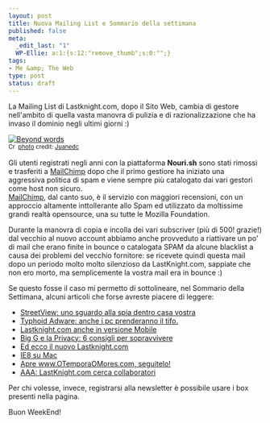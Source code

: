 ```yaml
--- 
layout: post
title: Nuova Mailing List e Sommario della settimana
published: false
meta: 
  _edit_last: "1"
  WP-Ellie: a:1:{s:12:"remove_thumb";s:0:"";}
tags: 
- Me &amp; The Web
type: post
status: draft
---
```

La Mailing List di Lastknight.com, dopo il Sito Web, cambia di gestore nell'ambito di quella vasta manovra di pulizia e di razionalizzazione che ha invaso il dominio negli ultimi giorni :)  
  
<a href="http://www.flickr.com/photos/39513725@N02/4589012502/" title="Beyond words" target="_blank"><img src="http://farm5.static.flickr.com/4060/4589012502_76188dd3c6.jpg" alt="Beyond words" border="0" /></a><br /><small><a href="http://creativecommons.org/licenses/by-sa/2.0/" title="Attribution-ShareAlike License" target="_blank"><img src="http://www.lastknight.com/wp-content/plugins/photo-dropper/images/cc.png" alt="Creative Commons License" border="0" width="16" height="16" align="absmiddle" /></a> <a href="http://www.photodropper.com/photos/" target="_blank">photo</a> credit: <a href="http://www.flickr.com/photos/39513725@N02/4589012502/" title="Juanedc" target="_blank">Juanedc</a></small>
  
Gli utenti registrati negli anni con la piattaforma **Nouri.sh** sono stati rimossi e trasferiti a [MailChimp][1] dopo che il primo gestiore ha iniziato una aggressiva politica di spam e viene sempre più catalogato dai vari gestori come host non sicuro.  
[MailChimp][1], dal canto suo, è il servizio con maggiori recensioni, con un approccio altamente inttollerante allo Spam ed utilizzato da moltissime grandi realtà opensource, una su tutte le Mozilla Foundation.  
  
Durante la manovra di copia e incolla dei vari subscriver (più di 500! grazie!) dal vecchio al nuovo account abbiamo anche provveduto a riattivare un po' di mail che erano finite in bounce o catalogata SPAM da alcune blacklist a causa dei problemi del vecchio fornitore: se ricevete quindi questa mail dopo un periodo molto molto silenzioso da LastKnight.com, sappiate che non ero morto, ma semplicemente la vostra mail era in bounce :)  
  
Se questo fosse il caso mi permetto di sottolineare, nel Sommario della Settimana, alcuni articoli che forse avreste piacere di leggere: 

<ul><li><a href="http://www.lastknight.com/2010/06/24/google-streetview-uno-sguardo-alla-spia-dentro-casa-vostra/" title="StreetView: uno sguardo alla spia dentro casa vostra">StreetView: uno sguardo alla spia dentro casa vostra</a></li><li><a href="http://www.lastknight.com/2010/06/23/typhoid-adware/" title="Typhoid Adware: anche i pc prenderanno il tifo.">Typhoid Adware: anche i pc prenderanno il tifo.</a></li><li><a href="http://www.lastknight.com/2010/06/21/lastknight-com-anche-in-versione-mobile/" title="Lastknight.com anche in versione Mobile">Lastknight.com anche in versione Mobile</a></li><li><a href="http://www.lastknight.com/2010/06/21/google-e-la-privacy-come-sopravvivere/" title="Big G e la Privacy: 6 consigli per sopravvivere">Big G e la Privacy: 6 consigli per sopravvivere</a></li><li><a href="http://www.lastknight.com/2010/06/20/ed-ecco-il-nuovo-lastknight-com/" title="Ed ecco il nuovo Lastknight.com">Ed ecco il nuovo Lastknight.com</a></li><li><a href="http://www.lastknight.com/2010/06/04/ie8-su-mac/" title="IE8 su Mac">IE8 su Mac</a></li><li><a href="http://www.lastknight.com/2010/05/27/apre-www-otemporaomores-com-seguitelo/" title="Apre www.OTemporaOMores.com, seguitelo!">Apre www.OTemporaOMores.com, seguitelo!</a></li><li><a href="http://www.lastknight.com/2010/05/10/aaa-lastknight-com-cerca-collaboratori/" title="AAA: LK.com cerca collaboratori">AAA: LastKnight.com cerca collaboratori</a></li></ul>  
  
Per chi volesse, invece, registrarsi alla newsletter è possibile usare i box presenti nella pagina.  
  
Buon WeekEnd!  

[1]: http://eepurl.com/E6IB 
